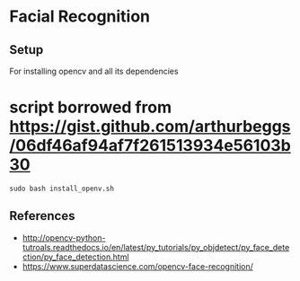 # Facial Recognition


## Setup

For installing opencv and all its dependencies 
# script borrowed from https://gist.github.com/arthurbeggs/06df46af94af7f261513934e56103b30

```
sudo bash install_openv.sh

```

## References
- http://opencv-python-tutroals.readthedocs.io/en/latest/py_tutorials/py_objdetect/py_face_detection/py_face_detection.html
- https://www.superdatascience.com/opencv-face-recognition/
